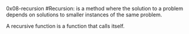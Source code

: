 0x08-recursion
#Recursion:
is a method where the solution to a problem depends
on solutions to smaller instances of the same problem.

A recursive function is a function that calls itself.
